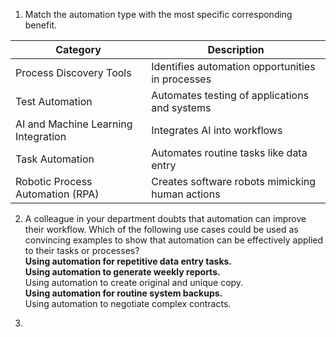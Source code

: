 1. Match the automation type with the most specific corresponding benefit.
   
| Category                           | Description                                       |
|------------------------------------|---------------------------------------------------|
| Process Discovery Tools            | Identifies automation opportunities in processes |
| Test Automation                    | Automates testing of applications and systems |
| AI and Machine Learning Integration | Integrates AI into workflows |
| Task Automation                    | Automates routine tasks like data entry |
| Robotic Process Automation (RPA)   | Creates software robots mimicking human actions |

2. A colleague in your department doubts that automation can improve their workflow.
Which of the following use cases could be used as convincing examples to show that automation can be effectively applied to their tasks or processes? <br>
  **Using automation for repetitive data entry tasks.** <br>
  **Using automation to generate weekly reports.** <br>
  Using automation to create original and unique copy. <br>
  **Using automation for routine system backups.** <br>
  Using automation to negotiate complex contracts. <br>

3. 
